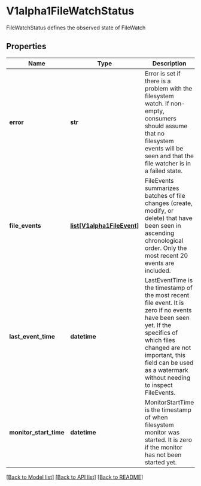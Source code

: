 # V1alpha1FileWatchStatus

FileWatchStatus defines the observed state of FileWatch
## Properties
Name | Type | Description | Notes
------------ | ------------- | ------------- | -------------
**error** | **str** | Error is set if there is a problem with the filesystem watch. If non-empty, consumers should assume that no filesystem events will be seen and that the file watcher is in a failed state. | [optional] 
**file_events** | [**list[V1alpha1FileEvent]**](V1alpha1FileEvent.md) | FileEvents summarizes batches of file changes (create, modify, or delete) that have been seen in ascending chronological order. Only the most recent 20 events are included. | [optional] 
**last_event_time** | **datetime** | LastEventTime is the timestamp of the most recent file event. It is zero if no events have been seen yet.  If the specifics of which files changed are not important, this field can be used as a watermark without needing to inspect FileEvents. | [optional] 
**monitor_start_time** | **datetime** | MonitorStartTime is the timestamp of when filesystem monitor was started. It is zero if the monitor has not been started yet. | [optional] 

[[Back to Model list]](../README.md#documentation-for-models) [[Back to API list]](../README.md#documentation-for-api-endpoints) [[Back to README]](../README.md)


